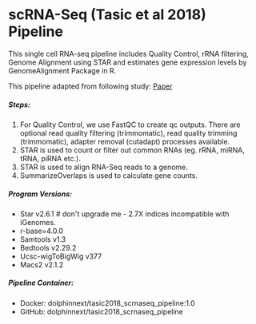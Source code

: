 # scRNA-Seq (Tasic et al 2018) Pipeline

This single cell RNA-seq pipeline includes Quality Control, rRNA filtering, Genome Alignment using STAR and estimates gene expression levels by GenomeAlignment Package in R. 

This pipeline adapted from following study: [Paper](https://www.nature.com/articles/s41586-018-0654-5)

##### Steps:
  1. For Quality Control, we use FastQC to create qc outputs. There are optional read quality filtering (trimmomatic), read quality trimming (trimmomatic), adapter removal (cutadapt) processes available.
  2. STAR is used to count or filter out common RNAs (eg. rRNA, miRNA, tRNA, piRNA etc.). 
  3. STAR is used to align RNA-Seq reads to a genome. 
  4. SummarizeOverlaps is used to calculate gene counts. 

##### Program Versions:
  - Star v2.6.1 # don't upgrade me - 2.7X indices incompatible with iGenomes.
  - r-base=4.0.0
  - Samtools v1.3
  - Bedtools v2.29.2
  - Ucsc-wigToBigWig v377
  - Macs2 v2.1.2

##### Pipeline Container:
  * Docker: dolphinnext/tasic2018\_scrnaseq\_pipeline:1.0
  * GitHub: dolphinnext/tasic2018\_scrnaseq\_pipeline
